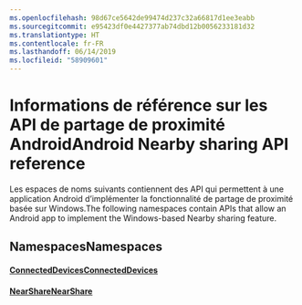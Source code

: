 ```yaml
---
ms.openlocfilehash: 98d67ce5642de99474d237c32a66817d1ee3eabb
ms.sourcegitcommit: e95423df0e4427377ab74dbd12b0056233181d32
ms.translationtype: HT
ms.contentlocale: fr-FR
ms.lasthandoff: 06/14/2019
ms.locfileid: "58909601"
---
```

# <a name="android-nearby-sharing-api-reference"></a><span data-ttu-id="88a41-101">Informations de référence sur les API de partage de proximité Android</span><span class="sxs-lookup"><span data-stu-id="88a41-101">Android Nearby sharing API reference</span></span>

<span data-ttu-id="88a41-102">Les espaces de noms suivants contiennent des API qui permettent à une application Android d’implémenter la fonctionnalité de partage de proximité basée sur Windows.</span><span class="sxs-lookup"><span data-stu-id="88a41-102">The following namespaces contain APIs that allow an Android app to implement the Windows-based Nearby sharing feature.</span></span>

## <a name="namespaces"></a><span data-ttu-id="88a41-103">Namespaces</span><span class="sxs-lookup"><span data-stu-id="88a41-103">Namespaces</span></span>

#### <a name="connecteddeviceshttpsdocsmicrosoftcomjavaapicommicrosoftconnecteddevices"></a>[<span data-ttu-id="88a41-104">ConnectedDevices</span><span class="sxs-lookup"><span data-stu-id="88a41-104">ConnectedDevices</span></span>](https://docs.microsoft.com/java/api/com.microsoft.connecteddevices)
#### <a name="nearsharehttpsdocsmicrosoftcomjavaapicommicrosoftconnecteddevicesremotesystemscommandingnearshare"></a>[<span data-ttu-id="88a41-105">NearShare</span><span class="sxs-lookup"><span data-stu-id="88a41-105">NearShare</span></span>](https://docs.microsoft.com/java/api/com.microsoft.connecteddevices.remotesystems.commanding.nearshare)